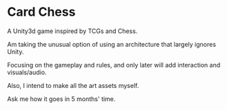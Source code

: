 # Card Chess

A Unity3d game inspired by TCGs and Chess.

Am taking the unusual option of using an architecture that largely ignores Unity.

Focusing on the gameplay and rules, and only later will add interaction and visuals/audio.

Also, I intend to make all the art assets myself.

Ask me how it goes in 5 months' time.



